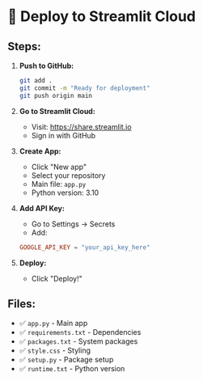 # 🚀 Deploy to Streamlit Cloud

## Steps:

1. **Push to GitHub:**
   ```bash
   git add .
   git commit -m "Ready for deployment"
   git push origin main
   ```

2. **Go to Streamlit Cloud:**
   - Visit: https://share.streamlit.io
   - Sign in with GitHub

3. **Create App:**
   - Click "New app"
   - Select your repository
   - Main file: `app.py`
   - Python version: 3.10

4. **Add API Key:**
   - Go to Settings → Secrets
   - Add:
   ```toml
   GOOGLE_API_KEY = "your_api_key_here"
   ```

5. **Deploy:**
   - Click "Deploy!"

## Files:
- ✅ `app.py` - Main app
- ✅ `requirements.txt` - Dependencies
- ✅ `packages.txt` - System packages
- ✅ `style.css` - Styling
- ✅ `setup.py` - Package setup
- ✅ `runtime.txt` - Python version 
